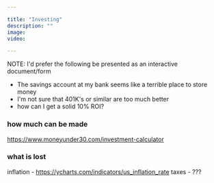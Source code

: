 ```yaml
---

title: "Investing"
description: ""
image:
video:

---
```


NOTE: I'd prefer the following be presented as an interactive document/form

- The savings account at my bank seems like a terrible place to store money
- I'm not sure that 401K's or similar are too much better
- how can I get a solid 10% ROI?

### how much can be made
https://www.moneyunder30.com/investment-calculator

### what is lost
inflation - https://ycharts.com/indicators/us_inflation_rate
taxes - ???
